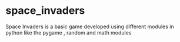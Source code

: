 # space_invaders
Space Invaders is a basic game developed using different modules in python like the pygame , random and math modules 
